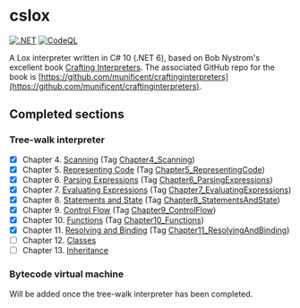 # cslox

[![.NET](https://github.com/PhantomGrazzler/cslox/actions/workflows/dotnet.yml/badge.svg?branch=main)](https://github.com/PhantomGrazzler/cslox/actions/workflows/dotnet.yml)
[![CodeQL](https://github.com/PhantomGrazzler/cslox/actions/workflows/codeql.yml/badge.svg)](https://github.com/PhantomGrazzler/cslox/actions/workflows/codeql.yml)

A Lox interpreter written in C# 10 (.NET 6), based on Bob Nystrom's excellent book [Crafting Interpreters](http://craftinginterpreters.com/). The associated GitHub repo for the book is [https://github.com/munificent/craftinginterpreters](https://github.com/munificent/craftinginterpreters).

## Completed sections

### Tree-walk interpreter

- [x] Chapter 4. [Scanning](http://craftinginterpreters.com/scanning.html) (Tag [Chapter4_Scanning](https://github.com/PhantomGrazzler/cslox/releases/tag/Chapter4_Scanning))
- [x] Chapter 5. [Representing Code](http://craftinginterpreters.com/representing-code.html) (Tag [Chapter5_RepresentingCode](https://github.com/PhantomGrazzler/cslox/releases/tag/Chapter5_RepresentingCode))
- [x] Chapter 6. [Parsing Expressions](http://craftinginterpreters.com/parsing-expressions.html) (Tag [Chapter6_ParsingExpressions](https://github.com/PhantomGrazzler/cslox/releases/tag/Chapter6_ParsingExpressions))
- [x] Chapter 7. [Evaluating Expressions](http://craftinginterpreters.com/evaluating-expressions.html) (Tag [Chapter7_EvaluatingExpressions](https://github.com/PhantomGrazzler/cslox/releases/tag/Chapter7_EvaluatingExpressions))
- [x] Chapter 8. [Statements and State](http://craftinginterpreters.com/statements-and-state.html) (Tag [Chapter8_StatementsAndState](https://github.com/PhantomGrazzler/cslox/releases/tag/Chapter8_StatementsAndState))
- [x] Chapter 9. [Control Flow](http://craftinginterpreters.com/control-flow.html) (Tag [Chapter9_ControlFlow](https://github.com/PhantomGrazzler/cslox/releases/tag/Chapter9_ControlFlow))
- [x] Chapter 10. [Functions](http://craftinginterpreters.com/functions.html) (Tag [Chapter10_Functions](https://github.com/PhantomGrazzler/cslox/releases/tag/Chapter10_Functions))
- [x] Chapter 11. [Resolving and Binding](http://craftinginterpreters.com/resolving-and-binding.html) (Tag [Chapter11_ResolvingAndBinding](https://github.com/PhantomGrazzler/cslox/releases/tag/Chapter11_ResolvingAndBinding))
- [ ] Chapter 12. [Classes](http://craftinginterpreters.com/classes.html)
- [ ] Chapter 13. [Inheritance](http://craftinginterpreters.com/inheritance.html)

### Bytecode virtual machine

Will be added once the tree-walk interpreter has been completed.
